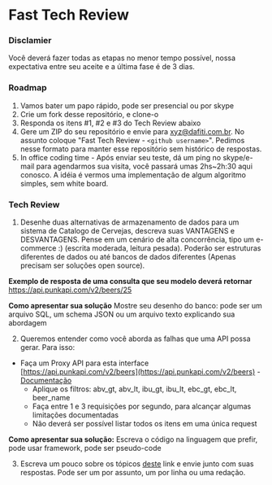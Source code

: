 # Fast Tech Review

### Disclamier

Você deverá fazer todas as etapas no menor tempo possível, nossa expectativa entre seu aceite e a última fase é de 3 dias.

### Roadmap

1. Vamos bater um papo rápido, pode ser presencial ou por skype
2. Crie um fork desse repositório, e clone-o
3. Responda os itens #1, #2 e #3 do Tech Review abaixo
4. Gere um ZIP do seu repositório e envie para xyz@dafiti.com.br. No assunto coloque "Fast Tech Review - `<github username>`". Pedimos nesse formato para manter esse repositório sem histórico de respostas.
5. In office coding time - Após enviar seu teste, dá um ping no skype/e-mail para agendarmos sua visita, você passará umas 2hs~2h:30 aqui conosco. A idéia é vermos uma implementação de algum algoritmo simples, sem white board.

### Tech Review

1. Desenhe duas alternativas de armazenamento de dados para um sistema de Catalogo de Cervejas, descreva suas VANTAGENS e DESVANTAGENS. Pense em um cenário de alta concorrência, tipo um e-commerce :) (escrita moderada, leitura pesada). Poderão ser estruturas diferentes de dados ou até bancos de dados diferentes (Apenas precisam ser soluções open source).

**Exemplo de resposta de uma consulta que seu modelo deverá retornar** https://api.punkapi.com/v2/beers/25

**Como apresentar sua solução** Mostre seu desenho do banco: pode ser um arquivo SQL, um schema JSON ou um arquivo texto explicando sua abordagem

2. Queremos entender como você aborda as falhas que uma API possa gerar. Para isso: 
- Faça um Proxy API para esta interface [https://api.punkapi.com/v2/beers](https://api.punkapi.com/v2/beers) - [Documentação](https://punkapi.com/documentation/v2)
    * Aplique os filtros: abv_gt, abv_lt, ibu_gt, ibu_lt, ebc_gt, ebc_lt, beer_name
    * Faça entre 1 e 3 requisições por segundo, para alcançar algumas limitações documentadas
    * Não deverá ser possível listar todos os itens em uma única request

**Como apresentar sua solução:** Escreva o código na linguagem que prefir, pode usar framework, pode ser pseudo-code

3. Escreva um pouco sobre os tópicos [deste](questions.md) link e envie junto com suas respostas. Pode ser um por assunto, um por linha ou uma redação.

